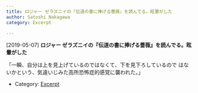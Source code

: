 ```yaml
---
title: ロジャー ゼラズニイの『伝道の書に捧げる薔薇』を読んでる。眩暈がした
author: Satoshi Nakagawa
category: Excerpt

---
```


[2019-05-07] **ロジャー ゼラズニイの『伝道の書に捧げる薔薇』を読んでる。眩暈がした** 

 「一瞬、自分は上を見上げているのではなくて、下を見下ろしているので
はないかという、気違いじみた高所恐怖症的感覚に襲われた。」

- Category: [Excerpt](https://merapano.github.io/categories.html#Excerpt)

